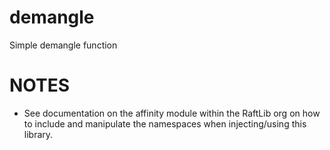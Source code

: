 # demangle
Simple demangle function

# NOTES
* See documentation on the affinity module
within the RaftLib org on how to include 
and manipulate the namespaces when injecting/using
this library. 
